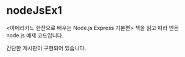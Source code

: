 # nodeJsEx1

<아메리카노 한잔으로 배우는 Node.js Express 기본편> 책을 읽고 따라 만든 node.js 예제 코드입니다.

간단한 게시판이 구현되어 있습니다.
